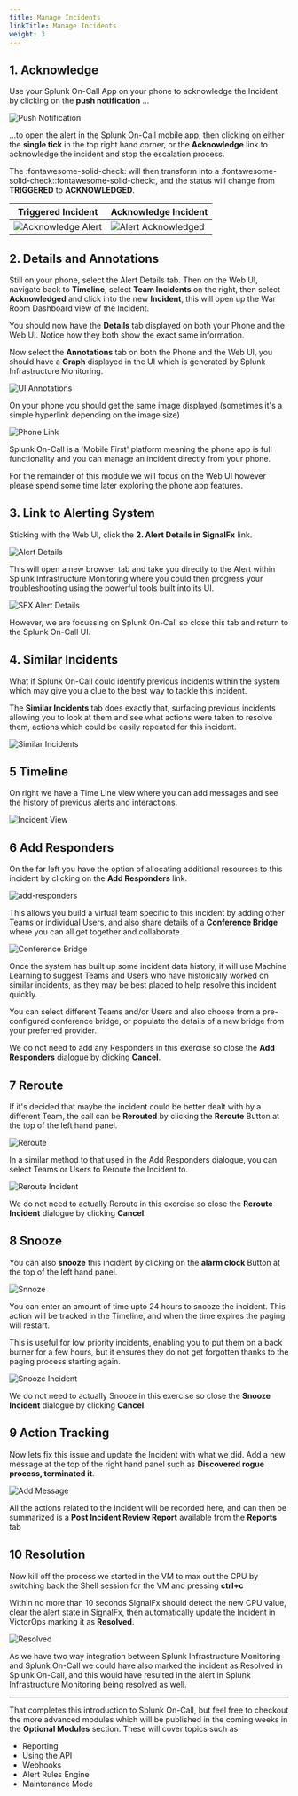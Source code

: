 ```yaml
---
title: Manage Incidents
linkTitle: Manage Incidents
weight: 3
---
```


## 1. Acknowledge

Use your Splunk On-Call App on your phone to acknowledge the Incident by clicking on the **push notification** ...

![Push Notification](../../../images/mobile-notification.png)

...to open the alert in the Splunk On-Call mobile app, then clicking on either the **single tick** in the top right hand corner, or the **Acknowledge** link to acknowledge the incident and stop the escalation process.  

The :fontawesome-solid-check: will then transform into a :fontawesome-solid-check::fontawesome-solid-check:, and the status will change from **TRIGGERED** to **ACKNOWLEDGED**.

| Triggered Incident  | Acknowledge Incident  |
|---|---|
|![Acknowledge Alert](../../../images/phone-annotations.png)|![Alert Acknowledged](../../../images/phone-alert-acknowledged.png)|

## 2. Details and Annotations

Still on your phone, select the Alert Details tab.  Then on the Web UI, navigate back to **Timeline**, select **Team Incidents** on the right, then select **Acknowledged** and click into the new **Incident**, this will open up the War Room Dashboard view of the Incident.

You should now have the **Details** tab displayed on both your Phone and the Web UI. Notice how they both show the exact same information.

Now select the **Annotations** tab on both the Phone and the Web UI, you should have a **Graph** displayed in the UI which is generated by Splunk Infrastructure Monitoring.  

![UI Annotations](../../../images/ui-annotations.png)

On your phone you should get the same image displayed (sometimes it's a simple hyperlink depending on the image size)

![Phone Link](../../../images/phone-annotations.png)

Splunk On-Call is a 'Mobile First' platform meaning the phone app is full functionality and you can manage an incident directly from your phone.

For the remainder of this module we will focus on the Web UI however please spend some time later exploring the phone app features.

## 3. Link to Alerting System

Sticking with the Web UI, click the **2. Alert Details in SignalFx** link.

![Alert Details](../../../images/alert-details-in-sfx.png)

This will open a new browser tab and take you directly to the Alert within Splunk Infrastructure Monitoring where you could then progress your troubleshooting using the powerful tools built into its UI.

![SFX Alert Details](../../../images/sfx-alert-details.png)

However, we are focussing on Splunk On-Call so close this tab and return to the Splunk On-Call UI.

## 4. Similar Incidents

What if Splunk On-Call could identify previous incidents within the system which may give you a clue to the best way to tackle this incident.

The **Similar Incidents** tab does exactly that, surfacing previous incidents allowing you to look at them and see what actions were taken to resolve them, actions which could be easily repeated for this incident.

![Similar Incidents](../../../images/similar-incidents.png)

## 5 Timeline

On right we have a Time Line view where you can add messages and see the history of previous alerts and interactions.

![Incident View](../../../images/war-room-dashboard.png)

## 6 Add Responders

On the far left you have the option of allocating additional resources to this incident by clicking on the **Add Responders** link.

![add-responders](../../../images/add-responders.png)

This allows you build a virtual team specific to this incident by adding other Teams or individual Users, and also share details of a **Conference Bridge** where you can all get together and collaborate.

![Conference Bridge](../../../images/conference-bridge.png)

Once the system has built up some incident data history, it will use Machine Learning to suggest Teams and Users who have historically worked on similar incidents, as they may be best placed to help resolve this incident quickly.

You can select different Teams and/or Users and also choose from a pre-configured conference bridge, or populate the details of a new bridge from your preferred provider.

We do not need to add any Responders in this exercise so close the **Add Responders** dialogue by clicking **Cancel**.

## 7 Reroute

If it's decided that maybe the incident could be better dealt with by a different Team, the call can be **Rerouted** by clicking the **Reroute** Button at the top of the left hand panel.

![Reroute](../../../images/reroute1.png)

In a similar method to that used in the Add Responders dialogue, you can select Teams or Users to Reroute the Incident to.

![Reroute Incident](../../../images/reroute2.png)

We do not need to actually Reroute in this exercise so close the **Reroute Incident** dialogue by clicking **Cancel**.

## 8 Snooze

You can also **snooze** this incident by clicking on the **alarm clock** Button at the top of the left hand panel.

![Snnoze](../../../images/snooze1.png)

You can enter an amount of time upto 24 hours to snooze the incident.  This action will be tracked in the Timeline, and when the time expires the paging will restart.

This is useful for low priority incidents, enabling you to put them on a back burner for a few hours, but it ensures they do not get forgotten thanks to the paging process starting again.

![Snooze Incident](../../../images/snooze2.png)

We do not need to actually Snooze in this exercise so close the **Snooze Incident** dialogue by clicking **Cancel**.

## 9 Action Tracking

Now lets fix this issue and update the Incident with what we did.  Add a new message at the top of the right hand panel such as **Discovered rogue process, terminated it**.

![Add Message](../../../images/time-line-update-message.png)

All the actions related to the Incident will be recorded here, and can then be summarized is a **Post Incident Review Report** available from the **Reports** tab

## 10 Resolution

Now kill off the process we started in the VM to max out the CPU by switching back the Shell session for the VM and pressing **ctrl+c**

Within no more than 10 seconds SignalFx should detect the new CPU value, clear the alert state in SignalFx, then automatically update the Incident in VictorOps marking it as **Resolved**.

![Resolved](../../../images/m7-resolved.png)

As we have two way integration between Splunk Infrastructure Monitoring and Splunk On-Call we could have also marked the incident as Resolved in Splunk On-Call, and this would have resulted in the alert in Splunk Infrastructure Monitoring being resolved as well.

---

That completes this introduction to Splunk On-Call, but feel free to checkout the more advanced modules which will be published in the coming weeks in the **Optional Modules** section.  These will cover topics such as:

* Reporting
* Using the API
* Webhooks
* Alert Rules Engine
* Maintenance Mode
